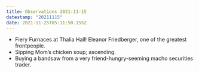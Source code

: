 ```yaml
---
title: Observations 2021-11-15
datestamp: "20211115"
date: 2021-11-25T05:11:50.155Z
---
```

- Fiery Furnaces at Thalia Hall! Eleanor Friedberger, one of the greatest frontpeople.
- Sipping Mom’s chicken soup; ascending.
- Buying a bandsaw from a very friend-hungry-seeming macho securities trader.